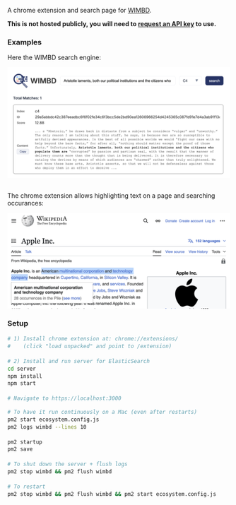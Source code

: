 A chrome extension and search page for [WIMBD](https://wimbd.apps.allenai.org/).

**This is not hosted publicly, you will need to [request an API key](https://github.com/allenai/wimbd/tree/main?tab=readme-ov-file#search) to use.**

### Examples

Here the WIMBD search engine:

<div align="center">
<img src="assets/demo-search.png" width=600 style="display: block; margin: 0 auto;" />
</div>
<br />

The chrome extension allows highlighting text on a page and searching occurances:

<div align="center">
<img src="assets/demo-highlight.png" width=600 style="display: block; margin: 0 auto;" />
</div>


### Setup
```sh
# 1) Install chrome extension at: chrome://extensions/
#    (click "load unpacked" and point to /extension)

# 2) Install and run server for ElasticSearch
cd server
npm install
npm start

# Navigate to https://localhost:3000
```

```sh
# To have it run continuously on a Mac (even after restarts)
pm2 start ecosystem.config.js
pm2 logs wimbd --lines 10

pm2 startup
pm2 save

# To shut down the server + flush logs
pm2 stop wimbd && pm2 flush wimbd

# To restart
pm2 stop wimbd && pm2 flush wimbd && pm2 start ecosystem.config.js
```